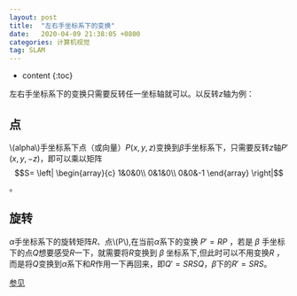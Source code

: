 ```yaml
---
layout: post
title:  "左右手坐标系下的变换"
date:   2020-04-09 21:38:05 +0800
categories: 计算机视觉
tag: SLAM
---
```


* content
{:toc}

左右手坐标系下的变换只需要反转任一坐标轴就可以。以反转$z$轴为例：
## 点
\\(alpha\\)手坐标系下点（或向量）$P(x,y,z)$变换到$\beta$手坐标系下，只需要反转$z$轴$P'(x,y,-z)$，即可以乘以矩阵
$$S= \left|
\begin{array}{c}
1&0&0\\
0&1&0\\
0&0&-1
\end{array}
\right|$$。

## 旋转
$\alpha$手坐标系下的旋转矩阵$R$、点\\(P\\),在当前$\alpha$系下的变换 $P'=RP$ ，若是 $\beta$ 手坐标下的点$Q$想要感受$R$一下，就需要将$R$变换到 $\beta$ 坐标系下,但此时可以不用变换$R$ ，而是将$Q$变换到$\alpha$系下和$R$作用一下再回来，即$Q'=SRSQ$，$\beta$下的$R'=SRS$。

[参见](https://github.com/ichangjian/ichangjian.github.io/blob/master/paper/left-handed_to_right-handed.pdf)
